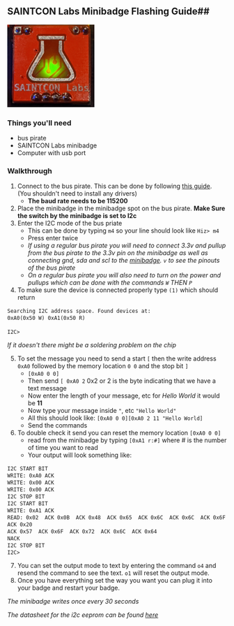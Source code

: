 ## SAINTCON Labs Minibadge Flashing Guide##
<img src="/readmeFiles/labs.jpeg" width="200px">

### Things you'll need ###
* bus pirate
* SAINTCON Labs minibadge
* Computer with usb port

### Walkthrough ###
1. Connect to the bus pirate. This can be done by following [this guide]. (You shouldn't need to install any drivers)
   * **The baud rate needs to be 115200**
2. Place the minibadge in the minibadge spot on the bus pirate. **Make Sure the switch by the minibadge is set to I2c**
3. Enter the I2C mode of the bus priate
   * This can be done by typing `m4` so your line should look like `Hiz> m4`
   * Press enter twice
   * _If using a regular bus pirate you will need to connect 3.3v and pullup from the bus pirate to the 3.3v pin on the minibadge as well as connecting gnd, sda and scl to the [minibadge]. `v` to see the pinouts of the bus pirate_
   * _On a regular bus pirate you will also need to turn on the power and pullups which can be done with the commands `W` THEN `P`_
4. To make sure the device is connected properly type `(1)` which should return 
```
Searching I2C address space. Found devices at:
0xA0(0x50 W) 0xA1(0x50 R)

I2C>
```
_If it doesn't there might be a soldering problem on the chip_


5. To set the message you need to send a start `[` then the write address `0xA0` followed by the memory location `0 0` and the stop bit `]`
   * `[0xA0 0 0]`
   * Then send `[ 0xA0 2` 0x2 or 2 is the byte indicating that we have a text message
   * Now enter the length of your message, etc for _Hello World_ it would be __11__
   * Now type your message inside `"`, etc `"Hello World"`
   * All this should look like: `[0xA0 0 0][0xA0 2 11 "Hello World]`
   * Send the commands
6. To double check it send you can reset the memory location `[0xA0 0 0]`
   * read from the minibadge by typing `[0xA1 r:#]` where # is the number of time you want to read
   * Your output will look something like:
```
I2C START BIT
WRITE: 0xA0 ACK
WRITE: 0x00 ACK
WRITE: 0x00 ACK
I2C STOP BIT
I2C START BIT
WRITE: 0xA1 ACK
READ: 0x02  ACK 0x0B  ACK 0x48  ACK 0x65  ACK 0x6C  ACK 0x6C  ACK 0x6F  ACK 0x20
ACK 0x57  ACK 0x6F  ACK 0x72  ACK 0x6C  ACK 0x64
NACK
I2C STOP BIT
I2C>
```
7. You can set the output mode to text by entering the command `o4` and resend the command to see the text. `o1` will reset the output mode.
8. Once you have everything set the way you want you can plug it into your badge and restart your badge.

*The minibadge writes once every 30 seconds*

*The datasheet for the i2c eeprom can be found [here]*




[minibadge]:https://github.com/lukejenkins/minibadge/blob/master/minibadge-footprint.png
[here]:http://ww1.microchip.com/downloads/en/DeviceDoc/24CW16X-24CW32X-24CW64X-24CW128X-Data-Sheet-20005772B.pdf
[this guide]:https://learn.sparkfun.com/tutorials/terminal-basics/connecting-to-your-device
